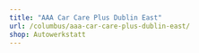 ```yaml
---
title: "AAA Car Care Plus Dublin East"
url: /columbus/aaa-car-care-plus-dublin-east/
shop: Autowerkstatt
---
```

